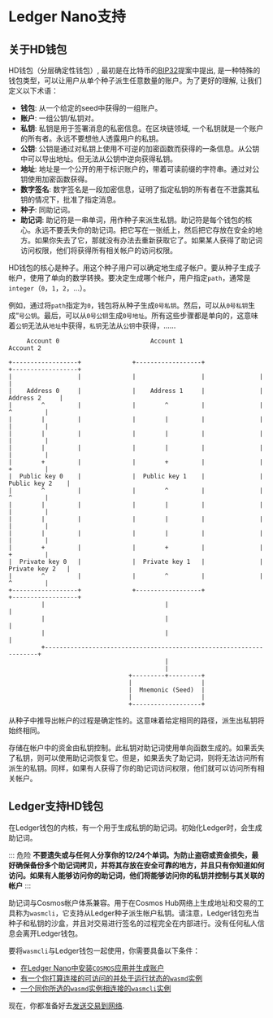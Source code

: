 # Ledger Nano支持

## 关于HD钱包

HD钱包（分层确定性钱包）, 最初是在比特币的[BIP32](https://github.com/bitcoin/bips/blob/master/bip-0032.mediawiki)提案中提出,
是一种特殊的钱包类型，可以让用户从单个种子派生任意数量的账户。为了更好的理解, 让我们定义以下术语：

- **钱包**: 从一个给定的seed中获得的一组账户。
- **账户**: 一组公钥/私钥对。
- **私钥**: 私钥是用于签署消息的私密信息。在区块链领域, 一个私钥就是一个账户的所有者。永远不要想他人透露用户的私钥。
- **公钥**: 公钥是通过对私钥上使用不可逆的加密函数而获得的一条信息。从公钥中可以导出地址。但无法从公钥中逆向获得私钥。
- **地址**: 地址是一个公开的用于标识账户的，带着可读前缀的字符串。通过对公钥使用加密函数获得。
- **数字签名**: 数字签名是一段加密信息，证明了指定私钥的所有者在不泄露其私钥的情况下，批准了指定消息。
- **种子**: 同助记词。
- **助记词**:  助记符是一串单词，用作种子来派生私钥。助记符是每个钱包的核心。永远不要丢失你的助记词。把它写在一张纸上，然后把它存放在安全的地方。如果你失去了它，那就没有办法去重新获取它了。如果某人获得了助记词访问权限，他们将获得所有相关帐户的访问权限。

HD钱包的核心是种子。用这个种子用户可以确定地生成子帐户。要从种子生成子帐户，使用了单向的数学转换。要决定生成哪个帐户，用户指定`path`，通常是`integer`（`0`，`1`，`2`，...）。

例如，通过将`path`指定为`0`，钱包将从种子生成`0号私钥`。然后，可以从`0号私钥`生成“`号公钥`。最后，可以从`0号公钥`生成`0号地址`。所有这些步骤都是单向的，这意味着`公钥`无法从`地址`中获得，`私钥`无法从`公钥`中获得，......

```
     Account 0                         Account 1                         Account 2

+------------------+              +------------------+               +------------------+
|                  |              |                  |               |                  |
|    Address 0     |              |    Address 1     |               |    Address 2     |
|        ^         |              |        ^         |               |        ^         |
|        |         |              |        |         |               |        |         |
|        |         |              |        |         |               |        |         |
|        |         |              |        |         |               |        |         |
|        +         |              |        +         |               |        +         |
|  Public key 0    |              |  Public key 1    |               |  Public key 2    |
|        ^         |              |        ^         |               |        ^         |
|        |         |              |        |         |               |        |         |
|        |         |              |        |         |               |        |         |
|        |         |              |        |         |               |        |         |
|        +         |              |        +         |               |        +         |
|  Private key 0   |              |  Private key 1   |               |  Private key 2   |
|        ^         |              |        ^         |               |        ^         |
+------------------+              +------------------+               +------------------+
         |                                 |                                  |
         |                                 |                                  |
         |                                 |                                  |
         +--------------------------------------------------------------------+
                                           |
                                           |
                                 +---------+---------+
                                 |                   |
                                 |  Mnemonic (Seed)  |
                                 |                   |
                                 +-------------------+
```

从种子中推导出帐户的过程是确定性的。这意味着给定相同的路径，派生出私钥将始终相同。

存储在帐户中的资金由私钥控制。此私钥对助记词使用单向函数生成的。如果丢失了私钥，则可以使用助记词恢复它。但是，如果丢失了助记词，则将无法访问所有派生的私钥。同样，如果有人获得了你的助记词访问权限，他们就可以访问所有相关帐户。

## Ledger支持HD钱包

在Ledger钱包的内核，有一个用于生成私钥的助记词。初始化Ledger时，会生成助记词。

::: 危险
**不要遗失或与任何人分享你的12/24个单词。为防止盗窃或资金损失，最好确保备份多个助记词拷贝，并将其存放在安全可靠的地方，并且只有你知道如何访问。如果有人能够访问你的助记词，他们将能够访问你的私钥并控制与其关联的帐户**
:::

助记词与Cosmos帐户体系兼容。用于在Cosmos Hub网络上生成地址和交易的工具称为`wasmcli`，它支持从Ledger种子派生帐户私钥。请注意，Ledger钱包充当种子和私钥的沙盒，并且对交易进行签名的过程完全在内部进行。没有任何私人信息会离开Ledger钱包。

要将`wasmcli`与Ledger钱包一起使用，你需要具备以下条件：

- [在Ledger Nano中安装`COSMOS`应用并生成账户](./delegator-guide-cli.md#using-a-ledger-device)
- [有一个你打算连接的可访问的并处于运行状态的`wasmd`实例](./delegator-guide-cli.md#accessing-the-cosmos-hub-network)
- [一个同你所选的`wasmd`实例相连接的`wasmcli`实例](./delegator-guide-cli.md#setting-up-wasmcli)

现在，你都准备好去[发送交易到网络](./delegator-guide-cli.md#sending-transactions).



